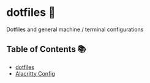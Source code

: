 # dotfiles 📂

Dotfiles and general machine / terminal configurations

## Table of Contents 📚

- [dotfiles](./dotfiles/)
- [Alacritty Config](./configs/alacritty/alacritty.yml)
